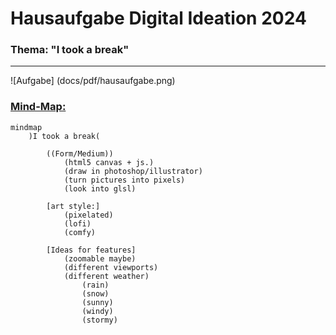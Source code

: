 # Hausaufgabe Digital Ideation 2024
### Thema: "I took a break"
___

![Aufgabe] (docs/pdf/hausaufgabe.png)


### <ins>Mind-Map:</ins>

```mermaid
mindmap
    )I took a break(

        ((Form/Medium))
            (html5 canvas + js.)
            (draw in photoshop/illustrator)
            (turn pictures into pixels)
            (look into glsl)

        [art style:] 
            (pixelated)
            (lofi)
            (comfy)

        [Ideas for features]
            (zoomable maybe)
            (different viewports)
            (different weather)
                (rain)
                (snow)
                (sunny)
                (windy)
                (stormy)



```
